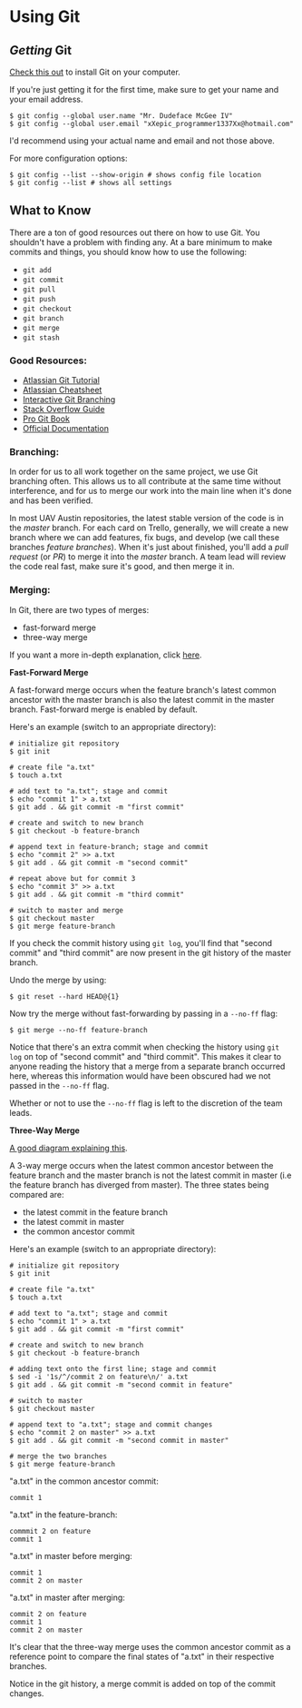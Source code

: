 # Using Git

## *Getting* Git

[Check this out](https://git-scm.com/book/en/v2/Getting-Started-Installing-Git)
to install Git on your computer.

If you're just getting it for the first time, make sure to get your name and
your email address.

```
$ git config --global user.name "Mr. Dudeface McGee IV"
$ git config --global user.email "xXepic_programmer1337Xx@hotmail.com"
```
I'd recommend using your actual name and email and not those above.

For more configuration options:
```
$ git config --list --show-origin # shows config file location 
$ git config --list # shows all settings
```

## What to Know

There are a ton of good resources out there on how to use Git. You shouldn't
have a problem with finding any. At a bare minimum to make commits and things,
you should know how to use the following:

- `git add`
- `git commit`
- `git pull`
- `git push`
- `git checkout`
- `git branch`
- `git merge`
- `git stash`
 
### Good Resources:
- [Atlassian Git Tutorial](https://www.atlassian.com/git/tutorials)
- [Atlassian Cheatsheet](https://www.atlassian.com/git/tutorials/atlassian-git-cheatsheet)
- [Interactive Git Branching](https://learngitbranching.js.org/)
- [Stack Overflow Guide](https://stackoverflow.com/questions/315911/git-for-beginners-the-definitive-practical-guide)
- [Pro Git Book](https://git-scm.com/book/en/v2)
- [Official Documentation](https://git-scm.com/docs)

### Branching:
In order for us to all work together on the same project, we use Git branching
often. This allows us to all contribute at the same time without interference,
and for us to merge our work into the main line when it's done and has been
verified.

In most UAV Austin repositories, the latest stable version of the code is in the *master*
branch. For each card on Trello, generally, we will create a new branch where we can add features,
fix bugs, and develop (we call these branches *feature branches*). When it's just about finished,
you'll add a *pull request* (or *PR*) to merge it into the *master* branch. A team lead will
review the code real fast, make sure it's good, and then merge it in.

### Merging:
In Git, there are two types of merges:
- fast-forward merge
- three-way merge

If you want a more in-depth explanation, click [here](https://www.atlassian.com/git/tutorials/using-branches/git-merge).

**Fast-Forward Merge**

A fast-forward merge occurs when the feature branch's latest common ancestor
with the master branch is also the latest commit in the master branch. Fast-forward
merge is enabled by default.

Here's an example (switch to an appropriate directory):
```
# initialize git repository
$ git init

# create file "a.txt"
$ touch a.txt

# add text to "a.txt"; stage and commit
$ echo "commit 1" > a.txt
$ git add . && git commit -m "first commit"

# create and switch to new branch
$ git checkout -b feature-branch

# append text in feature-branch; stage and commit
$ echo "commit 2" >> a.txt
$ git add . && git commit -m "second commit"

# repeat above but for commit 3
$ echo "commit 3" >> a.txt
$ git add . && git commit -m "third commit"

# switch to master and merge
$ git checkout master
$ git merge feature-branch
```
If you check the commit history using `git log`, you'll find that "second commit" and 
"third commit" are now present in the git history of the master branch.

Undo the merge by using:
```
$ git reset --hard HEAD@{1}
```
Now try the merge without fast-forwarding by passing in a `--no-ff` flag:
```
$ git merge --no-ff feature-branch
```
Notice that there's an extra commit when checking the history using `git log`
on top of "second commit" and "third commit". This makes it clear to anyone reading the
history that a merge from a separate branch occurred here, whereas this information would
have been obscured had we not passed in the `--no-ff` flag.

Whether or not to use the `--no-ff` flag is left to the discretion of the team leads.

**Three-Way Merge**

[A good diagram explaining this](https://stackoverflow.com/a/4130766/13844610).

A 3-way merge occurs when the latest common ancestor between the feature branch and the
master branch is not the latest commit in master (i.e the feature branch has diverged from master).
The three states being compared are:
- the latest commit in the feature branch
- the latest commit in master
- the common ancestor commit

Here's an example (switch to an appropriate directory):
```
# initialize git repository
$ git init

# create file "a.txt"
$ touch a.txt

# add text to "a.txt"; stage and commit
$ echo "commit 1" > a.txt
$ git add . && git commit -m "first commit"

# create and switch to new branch
$ git checkout -b feature-branch

# adding text onto the first line; stage and commit
$ sed -i '1s/^/commit 2 on feature\n/' a.txt
$ git add . && git commit -m "second commit in feature"

# switch to master
$ git checkout master

# append text to "a.txt"; stage and commit changes
$ echo "commit 2 on master" >> a.txt
$ git add . && git commit -m "second commit in master"

# merge the two branches
$ git merge feature-branch
```

"a.txt" in the common ancestor commit:
```
commit 1
```

"a.txt" in the feature-branch:
```
commmit 2 on feature
commit 1
```

"a.txt" in master before merging:
```
commit 1
commit 2 on master
```

"a.txt" in master after merging:
```
commit 2 on feature
commit 1
commit 2 on master
```

It's clear that the three-way merge uses the common ancestor commit as a reference point
to compare the final states of "a.txt" in their respective branches. 

Notice in the git history, a merge commit is added on top of the commit changes. 


